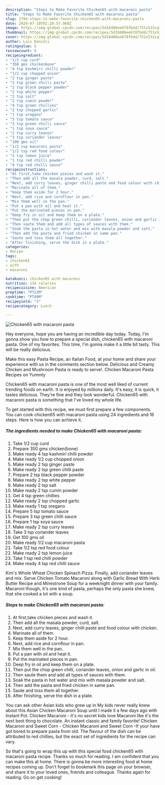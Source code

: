 ```yaml
---
description: "Steps to Make Favorite Chicken65 with macaroni pasta"
title: "Steps to Make Favorite Chicken65 with macaroni pasta"
slug: 2794-steps-to-make-favorite-chicken65-with-macaroni-pasta
date: 2020-07-10T02:20:57.960Z
image: https://img-global.cpcdn.com/recipes/5d18406ee678fbdd/751x532cq70/chicken65-with-macaroni-pasta-recipe-main-photo.jpg
thumbnail: https://img-global.cpcdn.com/recipes/5d18406ee678fbdd/751x532cq70/chicken65-with-macaroni-pasta-recipe-main-photo.jpg
cover: https://img-global.cpcdn.com/recipes/5d18406ee678fbdd/751x532cq70/chicken65-with-macaroni-pasta-recipe-main-photo.jpg
author: Luis Daniels
ratingvalue: 5
reviewcount: 9
recipeingredient:
- "1/2 cup curd"
- "350 gms chickenbone"
- "4 tsp kashmiri chilli powder"
- "1/2 cup chopped onion"
- "2 tsp ginger paste"
- "2 tsp green chilli paste"
- "2 tsp black pepper powder"
- "2 tsp white pepper"
- "2 tsp salt"
- "2 tsp cumin powder"
- "4 tsp green chillies"
- "2 tsp chopped garlic"
- "1 tsp oregano"
- "5 tsp tomato sauce"
- "3 tsp green chilli sauce"
- "1 tsp soya sauce"
- "2 tsp curry leaves"
- "3 tsp coriander leaves"
- "100 gms oil"
- "1/2 cup macaroni pasta"
- "1/2 tsp red food colour"
- "2 tsp lemon juice"
- "1 tsp red chilli powder"
- "4 tsp red chilli sauce"
recipeinstructions:
- "At first,take chicken pieces and wash it."
- "Then add all the masala powder, curd, salt."
- "Next, add curry leaves, ginger chilli paste and food colour with chicken."
- "Marinate all of them."
- "Keep them aside for 2 hour."
- "Next, add rice and cornflour in pan."
- "Mix them well in the pan."
- "Put a pan with oil and heat it."
- "Put the marinated pieces in pan."
- "Deep fry in oil and keep them on a plate."
- "Then put the chop green chilli, coriander leaves, onion and garlic in oil."
- "Then saute them and add all types of sauces with them."
- "Soak the pasta in hot water and mix with masala powder and salt."
- "Then add the pasta and fried chicken in same pan."
- "Saute and toss them all together."
- "After finishing, serve the dish in a plate."
categories:
- Recipe
tags:
- chicken65
- with
- macaroni

katakunci: chicken65 with macaroni 
nutrition: 134 calories
recipecuisine: American
preptime: "PT22M"
cooktime: "PT49M"
recipeyield: "3"
recipecategory: Lunch

---
```



![Chicken65 with macaroni pasta](https://img-global.cpcdn.com/recipes/5d18406ee678fbdd/751x532cq70/chicken65-with-macaroni-pasta-recipe-main-photo.jpg)

Hey everyone, hope you are having an incredible day today. Today, I'm gonna show you how to prepare a special dish, chicken65 with macaroni pasta. One of my favorites. This time, I'm gonna make it a little bit tasty. This will be really delicious.

Make this easy Pasta Recipe, an Italian Food, at your home and share your experience with us in the comments section below. Delicious and Creamy Chicken and Mushroom Pasta is ready to serve!. Chicken Macaroni Pasta Recipes on Yummly

Chicken65 with macaroni pasta is one of the most well liked of current trending foods on earth. It is enjoyed by millions daily. It's easy, it is quick, it tastes delicious. They're fine and they look wonderful. Chicken65 with macaroni pasta is something that I've loved my whole life.


To get started with this recipe, we must first prepare a few components. You can cook chicken65 with macaroni pasta using 24 ingredients and 16 steps. Here is how you can achieve it.

<!--inarticleads1-->

##### The ingredients needed to make Chicken65 with macaroni pasta:

1. Take 1/2 cup curd
1. Prepare 350 gms chicken(bone)
1. Make ready 4 tsp kashmiri chilli powder
1. Make ready 1/2 cup chopped onion
1. Make ready 2 tsp ginger paste
1. Make ready 2 tsp green chilli paste
1. Prepare 2 tsp black pepper powder
1. Make ready 2 tsp white pepper
1. Make ready 2 tsp salt
1. Make ready 2 tsp cumin powder
1. Get 4 tsp green chillies
1. Make ready 2 tsp chopped garlic
1. Make ready 1 tsp oregano
1. Prepare 5 tsp tomato sauce
1. Prepare 3 tsp green chilli sauce
1. Prepare 1 tsp soya sauce
1. Make ready 2 tsp curry leaves
1. Take 3 tsp coriander leaves
1. Get 100 gms oil
1. Make ready 1/2 cup macaroni pasta
1. Take 1/2 tsp red food colour
1. Make ready 2 tsp lemon juice
1. Take 1 tsp red chilli powder
1. Make ready 4 tsp red chilli sauce


Kim&#39;s Whole Wheat Chicken Spinach Pizza. Finally, add coriander leaves and mix. Serve Chicken Tomato Macaroni along with Garlic Bread With Herb Butter Recipe and Minestrone Soup for a weeknight dinner with your family. Macaroni though, it&#39;s one kind of pasta, perhaps the only pasta she knew, that she cooked a lot with a soup. 

<!--inarticleads2-->

##### Steps to make Chicken65 with macaroni pasta:

1. At first,take chicken pieces and wash it.
1. Then add all the masala powder, curd, salt.
1. Next, add curry leaves, ginger chilli paste and food colour with chicken.
1. Marinate all of them.
1. Keep them aside for 2 hour.
1. Next, add rice and cornflour in pan.
1. Mix them well in the pan.
1. Put a pan with oil and heat it.
1. Put the marinated pieces in pan.
1. Deep fry in oil and keep them on a plate.
1. Then put the chop green chilli, coriander leaves, onion and garlic in oil.
1. Then saute them and add all types of sauces with them.
1. Soak the pasta in hot water and mix with masala powder and salt.
1. Then add the pasta and fried chicken in same pan.
1. Saute and toss them all together.
1. After finishing, serve the dish in a plate.


You can ask other Asian kids who grew up in My kids never really knew about this Asian Chicken Macaroni Soup until I made it a few days ago with Instant Pot. Chicken Macaroni - it&#39;s no secret kids love Macaroni like it&#39;s the next best thing to chocolate. An instant classic and family favorite! Chicken Macaroni and Sweet Corn - Chicken Macaroni and Sweet Corn -If your have got bored to prepare pasta from old. The flavour of the dish can be attributed to red chillies, but the exact set of ingredients for the recipe can vary. 

So that's going to wrap this up with this special food chicken65 with macaroni pasta recipe. Thanks so much for reading. I am confident that you can make this at home. There is gonna be more interesting food at home recipes coming up. Don't forget to bookmark this page on your browser, and share it to your loved ones, friends and colleague. Thanks again for reading. Go on get cooking!
